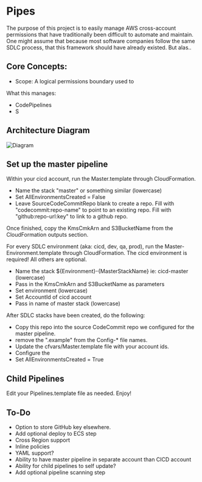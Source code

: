 # Pipes
The purpose of this project is to easily manage AWS cross-account permissions that have traditionally been difficult to automate and maintain.
One might assume that because most software companies follow the same SDLC process, that this framework should have already existed. But alas..

## Core Concepts:
   - Scope: A logical permissions boundary used to 

What this manages:
   - CodePipelines
   - S

## Architecture Diagram
![Diagram](https://farrantch.github.io/pipes.png)

## Set up the master pipeline
Within your cicd account, run the Master.template through CloudFormation.
   - Name the stack "master" or something similar (lowercase)
   - Set AllEnvironmentsCreated = False
   - Leave SourceCodeCommitRepo blank to create a repo. Fill with "codecommit:repo-name" to point to an existing repo. Fill with "github:repo-url:key" to link to a github repo.
   
Once finished, copy the KmsCmkArn and S3BucketName from the CloudFormation outputs section.
    
For every SDLC environment (aka: cicd, dev, qa, prod), run the Master-Environment.template through CloudFormation. The cicd environment is required! All others are optional.
   - Name the stack ${Environment}-{MasterStackName} ie: cicd-master (lowercase)
   - Pass in the KmsCmkArn and S3BucketName as parameters
   - Set environment (lowercase)
   - Set AccountId of cicd account
   - Pass in name of master stack (lowercase)

After SDLC stacks have been created, do the following:
   - Copy this repo into the source CodeCommit repo we configured for the master pipeline.
   - remove the ".example" from the Config-* file names.
   - Update the cfvars/Master.template file with your account ids.
   - Configure the
   - Set AllEnvironmentsCreated = True

## Child Pipelines
Edit your Pipelines.template file as needed. Enjoy!

## To-Do
   - Option to store GitHub key elsewhere.
   - Add optional deploy to ECS step
   - Cross Region support
   - Inline policies
   - YAML support?
   - Ability to have master pipeline in separate account than CICD account
   - Ability for child pipelines to self update?
   - Add optional pipeline scanning step

